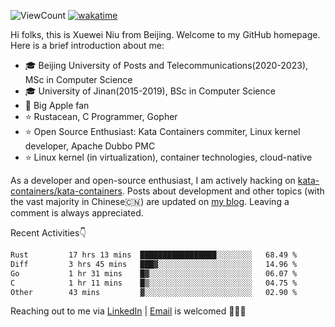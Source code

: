 ![ViewCount](https://views.whatilearened.today/views/github/<justxuewei>/<justxuewei>.svg) [![wakatime](https://wakatime.com/badge/user/018eae19-2c35-4919-be43-56bc26b446d9.svg)](https://wakatime.com/@018eae19-2c35-4919-be43-56bc26b446d9)

Hi folks, this is Xuewei Niu from Beijing. Welcome to my GitHub homepage.
Here is a brief introduction about me:

- 🎓 Beijing University of Posts and Telecommunications(2020-2023), MSc in Computer Science
- 🎓 University of Jinan(2015-2019), BSc in Computer Science
- 📱 Big Apple fan
- ⭐️ Rustacean, C Programmer, Gopher
- ⭐️ Open Source Enthusiast: Kata Containers commiter, Linux kernel developer, Apache Dubbo PMC
- ⭐ Linux kernel (in virtualization), container technologies, cloud-native

As a developer and open-source enthusiast, I am actively hacking on
[kata-containers/kata-containers](https://github.com/kata-containers/kata-containers). Posts about development and other topics
(with the vast majority in Chinese🇨🇳) are updated on [my blog](https://nxw.name). Leaving a
comment is always appreciated.

Recent Activities👇

<!--START_SECTION:waka-->

```txt
Rust         17 hrs 13 mins  █████████████████░░░░░░░░   68.49 %
Diff         3 hrs 45 mins   ███▓░░░░░░░░░░░░░░░░░░░░░   14.96 %
Go           1 hr 31 mins    █▓░░░░░░░░░░░░░░░░░░░░░░░   06.07 %
C            1 hr 11 mins    █▒░░░░░░░░░░░░░░░░░░░░░░░   04.75 %
Other        43 mins         ▓░░░░░░░░░░░░░░░░░░░░░░░░   02.90 %
```

<!--END_SECTION:waka-->

Reaching out to me via [LinkedIn](https://www.linkedin.com/in/justxuewei) | [Email](mailto:justxuewei@apache.org) is welcomed 🤟🤟🤟
